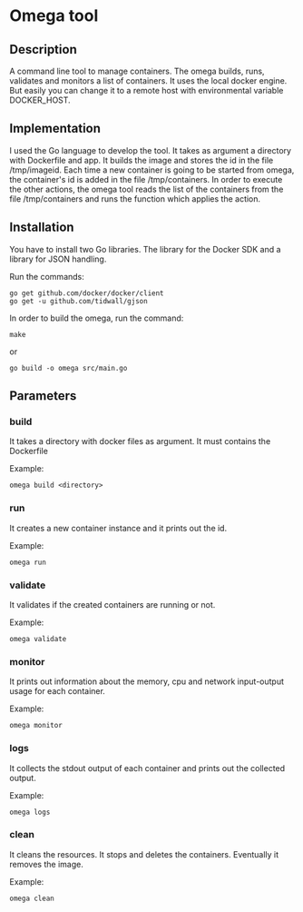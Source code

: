 # Omega tool

## Description
A command line tool to manage containers. The omega builds, runs, validates and monitors a list of containers.
It uses the local docker engine. But easily you can change it to a remote host with environmental variable DOCKER_HOST.

## Implementation
I used the Go language to develop the tool.
It takes as argument a directory with Dockerfile and app. It builds the image and stores the id in the file /tmp/imageid.
Each time a new container is going to be started from omega, the container's id is added in the file /tmp/containers.
In order to execute the other actions, the omega tool reads the list of the containers from the file /tmp/containers
and runs the function which applies the action.

## Installation
You have to install two Go libraries.
The library for the Docker SDK and a library for JSON handling.

Run the commands:
```
go get github.com/docker/docker/client
go get -u github.com/tidwall/gjson
```

In order to build the omega, run the command:
```
make
```

or

```
go build -o omega src/main.go
```

## Parameters

### build
It takes a directory with docker files as argument. It must contains the Dockerfile

Example:
```
omega build <directory>
```

### run
It creates a new container instance and it prints out the id.

Example:
```
omega run
```

### validate
It validates if the created containers are running or not.

Example:
```
omega validate
```

### monitor
It prints out information about the memory, cpu and network input-output usage for each container.

Example:
```
omega monitor
```

### logs
It collects the stdout output of each container and prints out the collected output.

Example:
```
omega logs
```

### clean
It cleans the resources. It stops and deletes the containers. Eventually it removes the image.

Example:
```
omega clean
```
